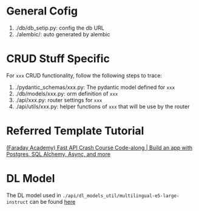 # General Cofig

1. ./db/db_setip.py: config the db URL
2. ./alembic/: auto generated by alembic

# CRUD Stuff Specific

For `xxx` CRUD functionality, follow the following steps to trace:

1. ./pydantic_schemas/xxx.py: The pydantic model defined for `xxx`
2. ./db/models/xxx.py: orm definition of `xxx`
3. ./api/xxx.py: router settings for `xxx`
4. ./api/utils/xxx.py: helper functions of `xxx` that will be use by the router

# Referred Template Tutorial

[(Faraday Academy) Fast API Crash Course Code-along | Build an app with Postgres, SQL Alchemy, Async, and more](https://www.youtube.com/watch?v=gQTRsZpR7Gw)

# DL Model

The DL model used in `./api/dl_models_util/multilingual-e5-large-instruct` can be found [here](https://huggingface.co/intfloat/multilingual-e5-large-instruct)